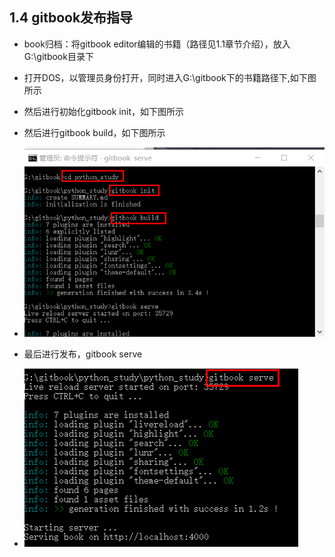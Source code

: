 ## 1.4 gitbook发布指导

* book归档：将gitbook editor编辑的书籍（路径见1.1章节介绍），放入G:\gitbook目录下
* 打开DOS，以管理员身份打开，同时进入G:\gitbook下的书籍路径下,如下图所示
* 然后进行初始化gitbook init，如下图所示
* 然后进行gitbook build，如下图所示

* ![](/assets/gitbook.png)



* 最后进行发布，gitbook serve
* ![](/assets/gitbook1.png)

